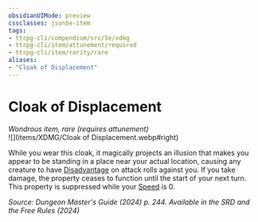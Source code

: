 ```yaml
---
obsidianUIMode: preview
cssclasses: json5e-item
tags:
- ttrpg-cli/compendium/src/5e/xdmg
- ttrpg-cli/item/attunement/required
- ttrpg-cli/item/rarity/rare
aliases: 
- "Cloak of Displacement"
---
```

# Cloak of Displacement
*Wondrous item, rare (requires attunement)*  
![](items/XDMG/Cloak of Displacement.webp#right)


While you wear this cloak, it magically projects an illusion that makes you appear to be standing in a place near your actual location, causing any creature to have [Disadvantage](/3-Mechanics/CLI/variant-rules/disadvantage-xphb.md) on attack rolls against you. If you take damage, the property ceases to function until the start of your next turn. This property is suppressed while your [Speed](/3-Mechanics/CLI/variant-rules/speed-xphb.md) is 0.

*Source: Dungeon Master's Guide (2024) p. 244. Available in the <span title='Systems Reference Document (5.2)'>SRD</span> and the Free Rules (2024)*